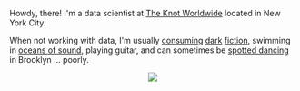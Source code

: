 Howdy, there! I'm a data scientist at [The Knot Worldwide](https://www.theknotww.com/) located in New York City.

<!-- * I like building statistical models for person-level data (but am also concerned about the privacy implications of such data) 👨 🔒 -->
<!-- * I like time series forecasting 📈 🔮 -->
<!-- * I like stochastic (especially Poisson) processes 🎲 🐟 -->
<!-- * I like programming in Python and R and setting my programs loose in the cloud. 🐍 🏴‍☠️  ☁️ -->
<!-- * I like writing clear, comprehensive, usable documentation 📝 💡 -->

When not working with data, I'm usually [consuming](https://wordhorde.com/) [dark](https://www.valancourtbooks.com/horror--science-fiction.html)
[fiction](https://undertowpublications.com/), swimming in [oceans of sound](https://serpentstail.com/work/ocean-of-sound/), playing guitar,
and can sometimes be [spotted dancing](https://www.youtube.com/watch?v=yWstd3jDZIs) in Brooklyn ... poorly.

<p align="center">
  <a href="https://www.linkedin.com/in/jamespooley">
    <img src="https://img.shields.io/badge/linkedin-%230077B5.svg?&style=for-the-badge&logo=linkedin&logoColor=white" />
  </a>
</p>
